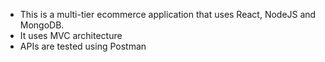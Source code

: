 - This is a multi-tier ecommerce application that uses React, NodeJS and MongoDB.
- It uses MVC architecture
- APIs are tested using Postman

